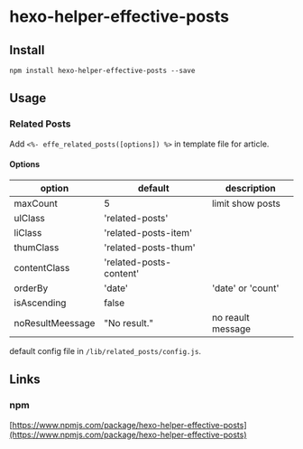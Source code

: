 # hexo-helper-effective-posts

## Install
```
npm install hexo-helper-effective-posts --save
```

## Usage
### Related Posts
Add `<%- effe_related_posts([options]) %>` in template file for article.
#### Options
|option|default|description|
|---|---|---|
|maxCount|5|limit show posts|
|ulClass|'related-posts'||
|liClass|'related-posts-item'||
|thumClass|'related-posts-thum'||
|contentClass|'related-posts-content'||
|orderBy|'date'|'date' or 'count'|
|isAscending|false||
|noResultMeessage|"No result."|no reault message|

default config file in `/lib/related_posts/config.js`.

## Links
### npm
[https://www.npmjs.com/package/hexo-helper-effective-posts](https://www.npmjs.com/package/hexo-helper-effective-posts)
